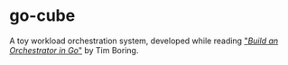 # go-cube

A toy workload orchestration system, developed while reading ["_Build an Orchestrator in Go_"](https://www.manning.com/books/build-an-orchestrator-in-go-from-scratch) by Tim Boring.

